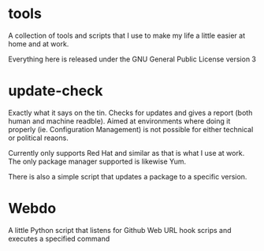 tools
=====

A collection of tools and scripts that I use to make my life a little easier
at home and at work.

Everything here is released under the GNU General Public License version 3

# update-check
Exactly what it says on the tin. Checks for updates and gives a
report (both human and machine readble). Aimed at environments where doing it
properly (ie. Configuration Management) is not possible for either technical
or political reaons.

Currently only supports Red Hat and similar as that is what I use at work. The
only package manager supported is likewise Yum.

There is also a simple script that updates a package to a specific version.

# Webdo
A little Python script that listens for Github Web URL hook scrips and executes a specified command
